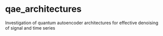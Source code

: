 # qae_architectures
Investigation of quantum autoencoder architectures for effective denoising of signal and time series
